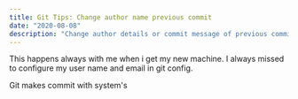 ```yaml
---
title: Git Tips: Change author name previous commit
date: "2020-08-08"
description: "Change author details or commit message of previous commits"
---
```


This happens always with me when i get my new machine. I always missed to configure my user name and email in git config.

Git makes commit with system's